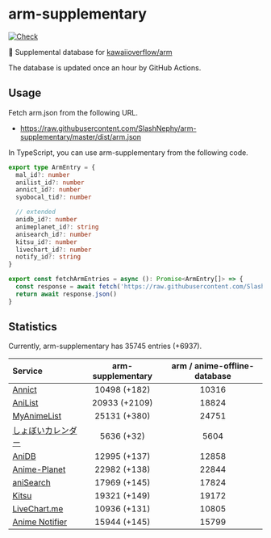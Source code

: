# arm-supplementary

[![Check](https://github.com/SlashNephy/arm-supplementary/actions/workflows/check-node.yml/badge.svg)](https://github.com/SlashNephy/arm-supplementary/actions/workflows/check-node.yml)

💊 Supplemental database for [kawaiioverflow/arm](https://github.com/kawaiioverflow/arm)

The database is updated once an hour by GitHub Actions.

## Usage

Fetch arm.json from the following URL.

- https://raw.githubusercontent.com/SlashNephy/arm-supplementary/master/dist/arm.json

In TypeScript, you can use arm-supplementary from the following code.

```TypeScript
export type ArmEntry = {
  mal_id?: number
  anilist_id?: number
  annict_id?: number
  syobocal_tid?: number

  // extended
  anidb_id?: number
  animeplanet_id?: string
  anisearch_id?: number
  kitsu_id?: number
  livechart_id?: number
  notify_id?: string
}

export const fetchArmEntries = async (): Promise<ArmEntry[]> => {
  const response = await fetch('https://raw.githubusercontent.com/SlashNephy/arm-supplementary/master/dist/arm.json')
  return await response.json()
}
```

## Statistics

Currently, arm-supplementary has 35745 entries (+6937).

| Service                                     | arm-supplementary | arm / anime-offline-database |
| :------------------------------------------ | :---------------: | :--------------------------: |
| [Annict](https://annict.com)                |   10498 (+182)    |            10316             |
| [AniList](https://anilist.co)               |   20933 (+2109)   |            18824             |
| [MyAnimeList](https://myanimelist.net)      |   25131 (+380)    |            24751             |
| [しょぼいカレンダー](https://cal.syoboi.jp) |    5636 (+32)     |             5604             |
| [AniDB](https://anidb.net)                  |   12995 (+137)    |            12858             |
| [Anime-Planet](https://anime-planet.com)    |   22982 (+138)    |            22844             |
| [aniSearch](https://anisearch.com)          |   17969 (+145)    |            17824             |
| [Kitsu](https://kitsu.io)                   |   19321 (+149)    |            19172             |
| [LiveChart.me](https://livechart.me)        |   10936 (+131)    |            10805             |
| [Anime Notifier](https://notify.moe)        |   15944 (+145)    |            15799             |
